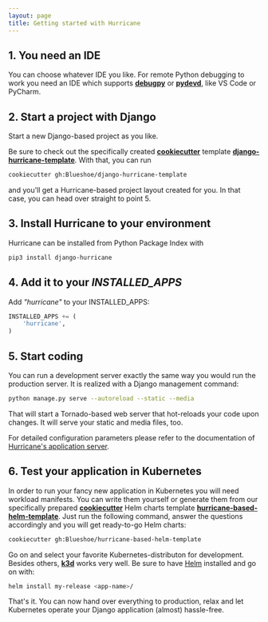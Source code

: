 ```yaml
---
layout: page
title: Getting started with Hurricane
---
```

## 1. You need an IDE
You can choose whatever IDE you like. For remote Python debugging to work you need an
IDE which supports [**debugpy**](https://pypi.org/project/debugpy/) or [**pydevd**](https://pypi.org/project/pydevd/), like VS Code or PyCharm. 

## 2. Start a project with Django
Start a new Django-based project as you like.  

Be sure to check out the specifically created 
[**cookiecutter**](https://cookiecutter.readthedocs.io/en/latest/) template [**django-hurricane-template**](https://github.com/Blueshoe/django-hurricane-template). 
With that, you can run 
~~~bash
cookiecutter gh:Blueshoe/django-hurricane-template
~~~
and you'll get a Hurricane-based project layout created for you. In that case, you can head over straight to
point 5.

## 3. Install Hurricane to your environment
Hurricane can be installed from Python Package Index with
~~~bash
pip3 install django-hurricane
~~~

## 4. Add it to your *INSTALLED_APPS*

Add *"hurricane"* to your INSTALLED_APPS:
~~~python
INSTALLED_APPS += (
    'hurricane',
)
~~~

## 5. Start coding
You can run a development server exactly the same way you would run the production server. It is realized
with a Django management command:
~~~bash
python manage.py serve --autoreload --static --media
~~~
That will start a Tornado-based web server that hot-reloads your code upon changes. It will serve your static
and media files, too.
<div class="jumbotron dh-color">
    <p class="lead">For detailed configuration parameters please refer to the documentation of <a href="https://django-hurricane.readthedocs.io/en/latest/usage.html#application-server">Hurricane's application server</a>.</p>
</div>

## 6. Test your application in Kubernetes
In order to run your fancy new application in Kubernetes you will need workload manifests. You can write them yourself
or generate them from our specifically prepared [**cookiecutter**](https://cookiecutter.readthedocs.io/en/latest/) 
Helm charts template [**hurricane-based-helm-template**](https://github.com/Blueshoe/hurricane-based-helm-template).
Just run the following command, answer the questions accordingly and you will get ready-to-go Helm charts: 
~~~bash
cookiecutter gh:Blueshoe/hurricane-based-helm-template
~~~
Go on and select your favorite Kubernetes-distributon for development. Besides others, [**k3d**](https://k3d.io) works very well.
Be sure to have [Helm](https://helm.sh/) installed and go on with:
~~~bash
helm install my-release <app-name>/
~~~

That's it. You can now hand over everything to production, relax and let Kubernetes operate your Django application 
(almost) hassle-free.




